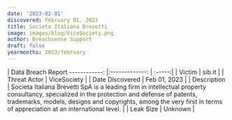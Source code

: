 ```yaml
---
date: '2023-02-01'
discovered: February 01, 2023
title: Societa Italiana Brevetti
image: images/blog/ViceSociety.png
author: Breachsense Support
draft: false
yearmonths: 2023/february
---
```



| Data Breach Report
------------:     |:-------------:    | :-----:|
| Victim      | sib.it      | 
| Threat Actor      | ViceSociety      | 
| Date Discovered      | Feb 01, 2023      | 
| Description      | Societa Italiana Brevetti SpA is a leading firm in intellectual property consultancy, specialized in the protection and defense of patents, trademarks, models, designs and copyrights, among the very first in terms of appreciation at an international level.      | 
| Leak Size      | Unknown      | 

